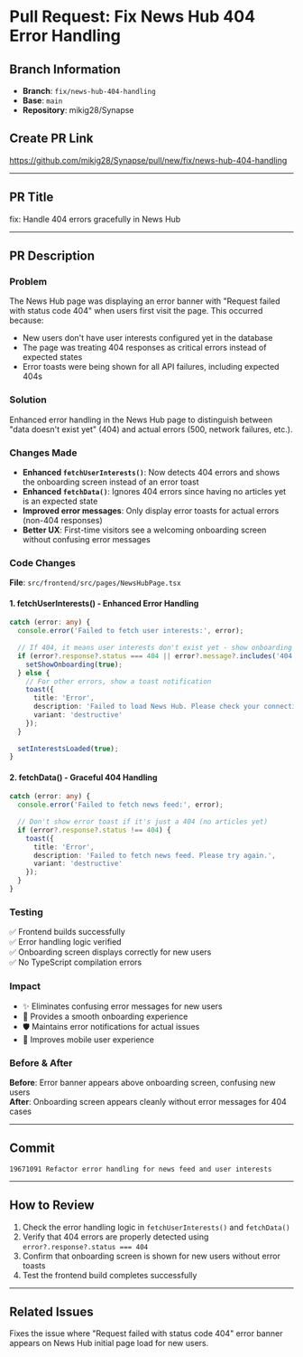 # Pull Request: Fix News Hub 404 Error Handling

## Branch Information
- **Branch**: `fix/news-hub-404-handling`
- **Base**: `main`
- **Repository**: mikig28/Synapse

## Create PR Link
https://github.com/mikig28/Synapse/pull/new/fix/news-hub-404-handling

---

## PR Title
fix: Handle 404 errors gracefully in News Hub

---

## PR Description

### Problem
The News Hub page was displaying an error banner with "Request failed with status code 404" when users first visit the page. This occurred because:
- New users don't have user interests configured yet in the database
- The page was treating 404 responses as critical errors instead of expected states
- Error toasts were being shown for all API failures, including expected 404s

### Solution
Enhanced error handling in the News Hub page to distinguish between "data doesn't exist yet" (404) and actual errors (500, network failures, etc.).

### Changes Made
- **Enhanced `fetchUserInterests()`**: Now detects 404 errors and shows the onboarding screen instead of an error toast
- **Enhanced `fetchData()`**: Ignores 404 errors since having no articles yet is an expected state
- **Improved error messages**: Only display error toasts for actual errors (non-404 responses)
- **Better UX**: First-time visitors see a welcoming onboarding screen without confusing error messages

### Code Changes
**File**: `src/frontend/src/pages/NewsHubPage.tsx`

#### 1. fetchUserInterests() - Enhanced Error Handling
```typescript
catch (error: any) {
  console.error('Failed to fetch user interests:', error);
  
  // If 404, it means user interests don't exist yet - show onboarding
  if (error?.response?.status === 404 || error?.message?.includes('404')) {
    setShowOnboarding(true);
  } else {
    // For other errors, show a toast notification
    toast({
      title: 'Error',
      description: 'Failed to load News Hub. Please check your connection and try again.',
      variant: 'destructive'
    });
  }
  
  setInterestsLoaded(true);
}
```

#### 2. fetchData() - Graceful 404 Handling
```typescript
catch (error: any) {
  console.error('Failed to fetch news feed:', error);
  
  // Don't show error toast if it's just a 404 (no articles yet)
  if (error?.response?.status !== 404) {
    toast({
      title: 'Error',
      description: 'Failed to fetch news feed. Please try again.',
      variant: 'destructive'
    });
  }
}
```

### Testing
✅ Frontend builds successfully  
✅ Error handling logic verified  
✅ Onboarding screen displays correctly for new users  
✅ No TypeScript compilation errors  

### Impact
- ✨ Eliminates confusing error messages for new users
- 🎯 Provides a smooth onboarding experience
- 🛡️ Maintains error notifications for actual issues
- 📱 Improves mobile user experience

### Before & After
**Before**: Error banner appears above onboarding screen, confusing new users  
**After**: Onboarding screen appears cleanly without error messages for 404 cases

---

## Commit
```
19671091 Refactor error handling for news feed and user interests
```

---

## How to Review
1. Check the error handling logic in `fetchUserInterests()` and `fetchData()`
2. Verify that 404 errors are properly detected using `error?.response?.status === 404`
3. Confirm that onboarding screen is shown for new users without error toasts
4. Test the frontend build completes successfully

---

## Related Issues
Fixes the issue where "Request failed with status code 404" error banner appears on News Hub initial page load for new users.
